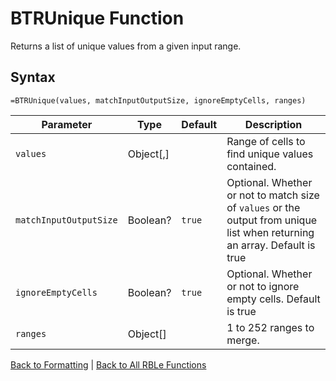 # BTRUnique Function

Returns a list of unique values from a given input range.

## Syntax

```excel
=BTRUnique(values, matchInputOutputSize, ignoreEmptyCells, ranges)
```

Parameter | Type | Default | Description
---|---|---|---
`values` | Object[,] |  | Range of cells to find unique values contained.
`matchInputOutputSize` | Boolean? | `true` | Optional. Whether or not to match size of `values` or the output from unique list when returning an array.  Default is true
`ignoreEmptyCells` | Boolean? | `true` | Optional. Whether or not to ignore empty cells.  Default is true
`ranges` | Object[] |  | 1 to 252 ranges to merge.

[Back to Formatting](RBLeFormatting.md) | [Back to All RBLe Functions](RBLe.md#function-documentation)